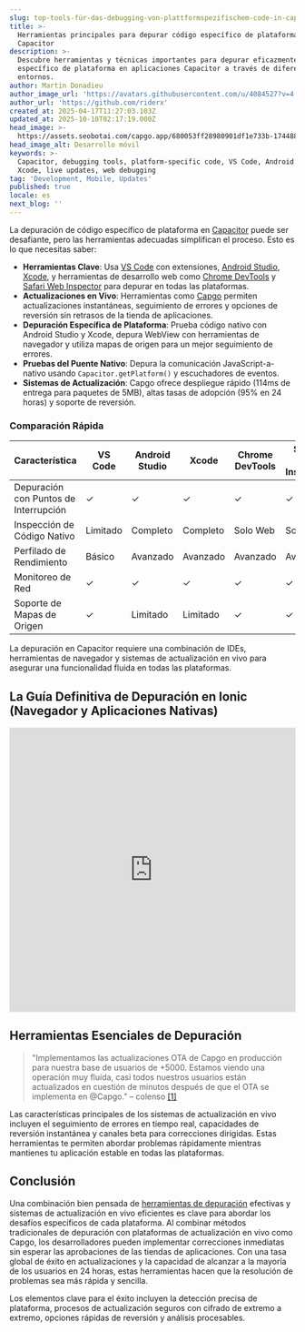 ```yaml
---
slug: top-tools-für-das-debugging-von-plattformspezifischem-code-in-capacitor
title: >-
  Herramientas principales para depurar código específico de plataforma en
  Capacitor
description: >-
  Descubre herramientas y técnicas importantes para depurar eficazmente código
  específico de plataforma en aplicaciones Capacitor a través de diferentes
  entornos.
author: Martin Donadieu
author_image_url: 'https://avatars.githubusercontent.com/u/4084527?v=4'
author_url: 'https://github.com/riderx'
created_at: 2025-04-17T11:27:03.103Z
updated_at: 2025-10-10T02:17:19.000Z
head_image: >-
  https://assets.seobotai.com/capgo.app/680053ff28980901df1e733b-1744889496415.jpg
head_image_alt: Desarrollo móvil
keywords: >-
  Capacitor, debugging tools, platform-specific code, VS Code, Android Studio,
  Xcode, live updates, web debugging
tag: 'Development, Mobile, Updates'
published: true
locale: es
next_blog: ''
---
```

La depuración de código específico de plataforma en [Capacitor](https://capacitorjs.com/) puede ser desafiante, pero las herramientas adecuadas simplifican el proceso. Esto es lo que necesitas saber:

-   **Herramientas Clave**: Usa [VS Code](https://code.visualstudio.com/) con extensiones, [Android Studio](https://developer.android.com/studio), [Xcode](https://developer.apple.com/xcode/), y herramientas de desarrollo web como [Chrome DevTools](https://developer.chrome.com/docs/devtools/overview) y [Safari Web Inspector](https://developer.apple.com/documentation/safari-developer-tools/web-inspector) para depurar en todas las plataformas.
-   **Actualizaciones en Vivo**: Herramientas como [Capgo](https://capgo.app/) permiten actualizaciones instantáneas, seguimiento de errores y opciones de reversión sin retrasos de la tienda de aplicaciones.
-   **Depuración Específica de Plataforma**: Prueba código nativo con Android Studio y Xcode, depura WebView con herramientas de navegador y utiliza mapas de origen para un mejor seguimiento de errores.
-   **Pruebas del Puente Nativo**: Depura la comunicación JavaScript-a-nativo usando `Capacitor.getPlatform()` y escuchadores de eventos.
-   **Sistemas de Actualización**: Capgo ofrece despliegue rápido (114ms de entrega para paquetes de 5MB), altas tasas de adopción (95% en 24 horas) y soporte de reversión.

### Comparación Rápida

| Característica | VS Code | Android Studio | Xcode | Chrome DevTools | Safari Web Inspector |
| --- | --- | --- | --- | --- | --- |
| Depuración con Puntos de Interrupción | ✓   | ✓   | ✓   | ✓   | ✓   |
| Inspección de Código Nativo | Limitado | Completo | Completo | Solo Web | Solo Web |
| Perfilado de Rendimiento | Básico | Avanzado | Avanzado | Avanzado | Avanzado |
| Monitoreo de Red | ✓   | ✓   | ✓   | ✓   | ✓   |
| Soporte de Mapas de Origen | ✓   | Limitado | Limitado | ✓   | ✓   |

La depuración en Capacitor requiere una combinación de IDEs, herramientas de navegador y sistemas de actualización en vivo para asegurar una funcionalidad fluida en todas las plataformas.

## La Guía Definitiva de Depuración en Ionic (Navegador y Aplicaciones Nativas)

<iframe src="https://www.youtube.com/embed/akh6V6Yw1lw" aria-label="YouTube video player" frameborder="0" allow="accelerometer; autoplay; clipboard-write; encrypted-media; gyroscope; picture-in-picture; web-share" referrerpolicy="strict-origin-when-cross-origin" style="width: 100%; height: 500px;" allowfullscreen></iframe>

## Herramientas Esenciales de Depuración

> "Implementamos las actualizaciones OTA de Capgo en producción para nuestra base de usuarios de +5000. Estamos viendo una operación muy fluida, casi todos nuestros usuarios están actualizados en cuestión de minutos después de que el OTA se implementa en @Capgo." – colenso [\[1\]](https://capgo.app/)

Las características principales de los sistemas de actualización en vivo incluyen el seguimiento de errores en tiempo real, capacidades de reversión instantánea y canales beta para correcciones dirigidas. Estas herramientas te permiten abordar problemas rápidamente mientras mantienes tu aplicación estable en todas las plataformas.

## Conclusión

Una combinación bien pensada de [herramientas de depuración](https://capgo.app/docs/plugin/debugging/) efectivas y sistemas de actualización en vivo eficientes es clave para abordar los desafíos específicos de cada plataforma. Al combinar métodos tradicionales de depuración con plataformas de actualización en vivo como Capgo, los desarrolladores pueden implementar correcciones inmediatas sin esperar las aprobaciones de las tiendas de aplicaciones. Con una tasa global de éxito en actualizaciones y la capacidad de alcanzar a la mayoría de los usuarios en 24 horas, estas herramientas hacen que la resolución de problemas sea más rápida y sencilla.

Los elementos clave para el éxito incluyen la detección precisa de plataforma, procesos de actualización seguros con cifrado de extremo a extremo, opciones rápidas de reversión y análisis procesables.

